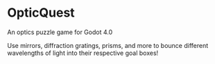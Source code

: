 # OpticQuest
An optics puzzle game for Godot 4.0

Use mirrors, diffraction gratings, prisms, and more to bounce different wavelengths of light into their respective goal boxes!
